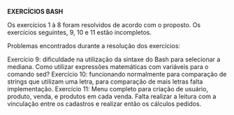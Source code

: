 ******EXERCÍCIOS BASH******

Os exercícios 1 à 8 foram resolvidos de acordo com o proposto.
Os exercícios seguintes, 9, 10 e 11 estão incompletos.

Problemas encontrados durante a resolução dos exercícios:

Exercício 9: dificuldade na utilização da sintaxe do Bash para selecionar a mediana. Como utilizar expressões matemáticas com variáveis para o comando sed?
Exercício 10: funcionando normalmente para comparação de strings que utilizam uma letra, para comparação de mais letras falta implementação.
Exercício 11: Menu completo para criação de usuário, produto, venda, e produtos em cada venda. Falta realizar a leitura com a vinculação entre os cadastros e realizar então os cálculos pedidos.
